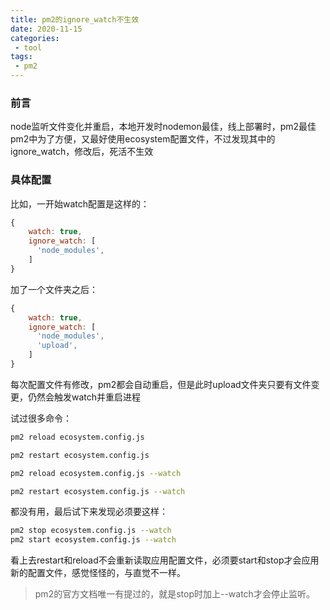 ```yaml
---
title: pm2的ignore_watch不生效
date: 2020-11-15
categories:
 - tool
tags:
 - pm2
---
```


### 前言
node监听文件变化并重启，本地开发时nodemon最佳，线上部署时，pm2最佳
pm2中为了方便，又最好使用ecosystem配置文件，不过发现其中的ignore_watch，修改后，死活不生效

### 具体配置

比如，一开始watch配置是这样的：
``` js
{
    watch: true,
    ignore_watch: [
      'node_modules',
    ]
}
```
加了一个文件夹之后：
``` js
{
    watch: true,
    ignore_watch: [
      'node_modules',
      'upload',
    ]
}
```
每次配置文件有修改，pm2都会自动重启，但是此时upload文件夹只要有文件变更，仍然会触发watch并重启进程

试过很多命令：
``` bash
pm2 reload ecosystem.config.js
```
``` bash
pm2 restart ecosystem.config.js
```
``` bash
pm2 reload ecosystem.config.js --watch
```
``` bash
pm2 restart ecosystem.config.js --watch
```

都没有用，最后试下来发现必须要这样：
``` bash
pm2 stop ecosystem.config.js --watch
pm2 start ecosystem.config.js --watch
```

看上去restart和reload不会重新读取应用配置文件，必须要start和stop才会应用新的配置文件，感觉怪怪的，与直觉不一样。
> pm2的官方文档唯一有提过的，就是stop时加上--watch才会停止监听。
